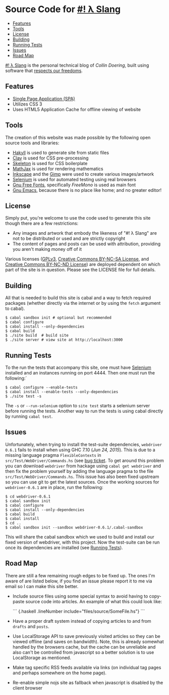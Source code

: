 # Source Code for **[#! λ Slang](http://blog.rekahsoft.ca)**

* [Features](#features)
* [Tools](#tools)
* [License](#license)
* [Building](#building)
* [Running Tests](#running-tests)
* [Issues](#issues)
* [Road Map](#road-map)

[#! λ Slang](http://blog.rekahsoft.ca) is the personal technical blog of *Collin Doering*,
built using software that [respects our freedoms](https://www.gnu.org/philosophy/free-sw.html).

## Features <a name="features"></a>

* [Single Page Application (SPA)](http://en.wikipedia.org/wiki/Single-page_application)
* Utilizes CSS 3
* Uses HTML5 Application Cache for offline viewing of website

## Tools <a name="tools"></a>

The creation of this website was made possible by the following open source tools and libraries:

* [Hakyll][] is used to generate site from static files
* [Clay][] is used for CSS pre-processing
* [Skeleton][] is used for CSS boilerplate
* [MathJax][] is used for rendering mathematics
* [Inkscape][] and the [Gimp][] were used to create various images/artwork
* [Selenium][] is used for automated testing using real browsers
* [Gnu Free Fonts][], specifically *FreeMono* is used as main font
* [Gnu Emacs][], because there is no place like home; and no greater editor!

## License <a name="license"></a>

Simply put, you're welcome to use the code used to generate this site though there are a few restrictions:

* Any images and artwork that embody the likeness of "#! λ Slang" are not to be distributed or
  used and are strictly copyright
* The content of pages and posts can be used with attribution, providing you aren't making money off of it

Various licenses ([GPLv3][], [Creative Commons BY-NC-SA License][], and
[Creative Commons BY-NC-ND License][]) are deployed dependent on which part of the site is in
question. Please see the LICENSE file for full details.

## Building <a name="building"></a>

All that is needed to build this site is cabal and a way to fetch required packages (whether
directly via the internet or by using the ```fetch``` argument to cabal).

    $ cabal sandbox init # optional but recommended
    $ cabal configure
    $ cabal install --only-dependencies
    $ cabal build
    $ ./site build  # build site
    $ ./site server # view site at http://localhost:3000

## Running Tests <a name="running-tests"></a>

To the run the tests that accompany this site, one must have [Selenium][] installed and an
instances running on port 4444. Then one must run the following:` 

    $ cabal configure --enable-tests
    $ cabal install --enable-tests --only-dependencies
    $ ./site test -s

The `-s` or `--run-selenium` option to `site test` starts a selenium server before running the
tests. Another way to run the tests is using cabal directly by running `cabal test`.

## Issues <a name="issues"></a>

Unfortunately, when trying to install the test-suite dependencies, `webdriver 0.6.1` fails to
install when using GHC 7.10 (*Jun 24, 2015*). This is due to a missing language pragma
`FlexibleContexts` in `src/Test/WebDriver/Commands.hs` (see
[bug ticket](https://github.com/kallisti-dev/hs-webdriver/issues/71). To get around this
problem you can download `webdriver` from hackage using `cabal get webdriver` and then fix the
problem yourself by adding the language pragma to the file `src/Test/WebDriver/Commands.hs`.
This issue has also been fixed upstream so you can use git to get the latest sources. Once the
working sources for `webdriver-0.6.1` are in place, run the following:

    $ cd webdriver-0.6.1
    $ cabal sandbox init
    $ cabal configure
    $ cabal install --only-dependencies
    $ cabal build
    $ cabal install
    $ cd ..
    $ cabal sandbox init --sandbox webdriver-0.6.1/.cabal-sandbox

This will share the cabal sandbox which we used to build and install our fixed version of
webdriver, with this project. Now the test-suite can be run once its dependencies are installed
(see [Running Tests](#running-tests)).

## Road Map <a name="road-map"></a>

There are still a few remaining rough edges to be fixed up. The ones I'm aware of are listed
below, if you find an issue please report it to me via email so I can make this site better.

* Include source files using some special syntax to avoid having to copy-paste source code into
articles. An example of what this could look like:

    \`\`\` {.haskell .lineNumber include="files/source/SomeFile.hs"}
    \`\`\`

* Have a proper draft system instead of copying articles to and from `drafts` and `posts`.
* Use LocalStorage API to save previously visited articles so they can be viewed offline (and
  saves on bandwidth). Note, this is already somewhat handled by the browsers cache, but the
  cache can be unreliable and also can't be controlled from javascript so a better solution is
  to use LocalStorage as mentioned.
* Make tag specific RSS feeds available via links (on individual tag pages and perhaps somewhere on the home page).
* Re-enable simple nojs site as fallback when javascript is disabled by the client browser

[Hakyll]: http://jaspervdj.be/hakyll/
[Clay]: http://fvisser.nl/clay/
[Skeleton]: http://www.getskeleton.com/
[JQuery]: http://jquery.com
[JQuery-address]: https://github.com/asual/jquery-address
[MathJax]: http://www.mathjax.org/
[Selenium]: http://docs.seleniumhq.org/
[Inkscape]: http://inkscape.org/
[Gimp]: http://www.gimp.org/
[Gnu Emacs]: http://www.gnu.org/software/emacs/
[Gnu Free Fonts]: http://www.gnu.org/software/freefont/

[GPLv3]: https://www.gnu.org/licenses/gpl.html
[Creative Commons BY-NC-SA License]: http://creativecommons.org/licenses/by-nc-sa/4.0/
[Creative Commons BY-NC-ND License]: http://creativecommons.org/licenses/by-nc-nd/4.0/
